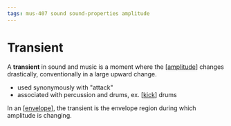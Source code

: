 ```yaml
---
tags: mus-407 sound sound-properties amplitude
---
```


# Transient

A **transient** in sound and music is a moment where the [[amplitude]] changes drastically, conventionally in a large upward change.

- used synonymously with "attack"
- associated with percussion and drums, ex. [[kick]] drums

In an [[envelope]], the transient is the envelope region during which amplitude is changing.

[//begin]: # "Autogenerated link references for markdown compatibility"
[amplitude]: amplitude "Amplitude"
[kick]: kick "Kick Drum"
[envelope]: envelope "Envelope"
[//end]: # "Autogenerated link references"
